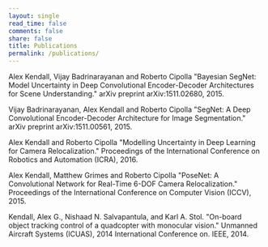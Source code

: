 ```yaml
---
layout: single
read_time: false
comments: false
share: false
title: Publications
permalink: /publications/
---
```


Alex Kendall, Vijay Badrinarayanan and Roberto Cipolla "Bayesian SegNet: Model Uncertainty in Deep Convolutional Encoder-Decoder Architectures for Scene Understanding." arXiv preprint arXiv:1511.02680, 2015.

Vijay Badrinarayanan, Alex Kendall and Roberto Cipolla "SegNet: A Deep Convolutional Encoder-Decoder Architecture for Image Segmentation." arXiv preprint arXiv:1511.00561, 2015.

Alex Kendall and Roberto Cipolla "Modelling Uncertainty in Deep Learning for Camera Relocalization." Proceedings of the International Conference on Robotics and Automation (ICRA), 2016.

Alex Kendall, Matthew Grimes and Roberto Cipolla "PoseNet: A Convolutional Network for Real-Time 6-DOF Camera Relocalization." Proceedings of the International Conference on Computer Vision (ICCV), 2015.

Kendall, Alex G., Nishaad N. Salvapantula, and Karl A. Stol. "On-board object tracking control of a quadcopter with monocular vision." Unmanned Aircraft Systems (ICUAS), 2014 International Conference on. IEEE, 2014.
